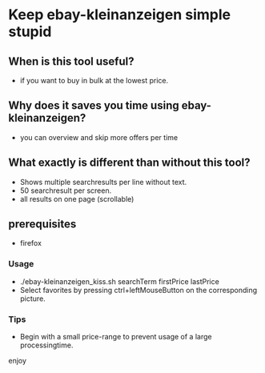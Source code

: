 # Keep ebay-kleinanzeigen simple stupid

## When is this tool useful?

- if you want to buy in bulk at the lowest price.

## Why does it saves you time using ebay-kleinanzeigen?

- you can overview and skip more offers per time

## What exactly is different than without this tool?

- Shows multiple searchresults per line without text.
- 50 searchresult per screen.
- all results on one page (scrollable)

## prerequisites

- firefox

### Usage

- ./ebay-kleinanzeigen_kiss.sh searchTerm firstPrice lastPrice
- Select favorites by pressing ctrl+leftMouseButton on the corresponding picture.

### Tips

- Begin with a small price-range to prevent usage of a large processingtime.

enjoy
